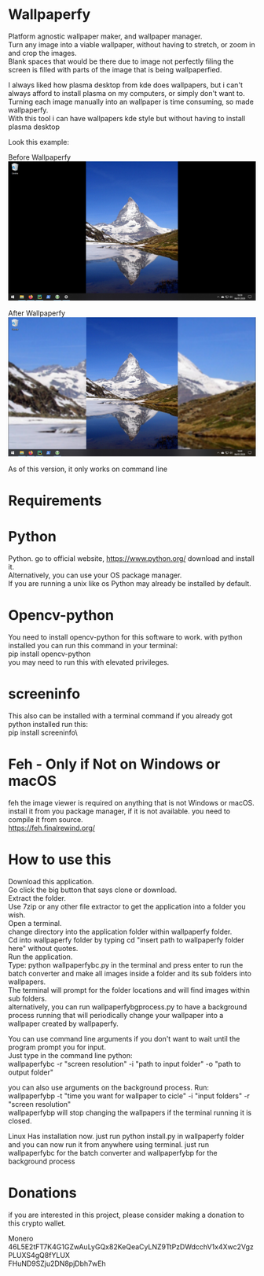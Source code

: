 # Wallpaperfy

Platform agnostic wallpaper maker, and wallpaper manager.\
Turn any image into a viable wallpaper, without having to stretch, or zoom in and crop the images.\
Blank spaces that would be there due to image not perfectly filing the screen is filled with parts of the image 
that is being wallpaperfied.

I always liked how plasma desktop from kde does wallpapers, but i can't always afford to install plasma on my computers,
 or simply don't want to. Turning each image manually into an wallpaper is time consuming, so made wallpaperfy.\
With this tool i can have wallpapers kde style but without having to install plasma desktop

Look this example:

Before Wallpaperfy
![](screenshots/Before%20Wallpaperfying.png)

After Wallpaperfy
![](screenshots/After%20Wallpaperfying.png)

As of this version, it only works on command line

# Requirements
# Python
Python. go to official website, https://www.python.org/ download and install it.\
Alternatively, you can use your OS package manager.\
If you are running a unix like os Python may already be installed by default.

# Opencv-python
You need to install opencv-python for this software to work. with python installed you can run this command in your 
terminal:\
pip install opencv-python\
you may need to run this with elevated privileges.

# screeninfo
This also can be installed with a terminal command if you already got python installed run this:\
pip install screeninfo\

# Feh - Only if Not on Windows or macOS
feh the image viewer is required on anything that is not Windows or macOS.\
install it from you package manager, if it is not available. you need to compile it from source.\
https://feh.finalrewind.org/

# How to use this
Download this application.\
Go click the big button that says clone or download.\
Extract the folder.\
Use 7zip or any other file extractor to get the application into a folder you wish.\
Open a terminal.\
change directory into the application folder within wallpaperfy folder.\
Cd into wallpaperfy folder by typing cd "insert path to wallpaperfy folder here" without quotes.\
Run the application.\
Type: python wallpaperfybc.py in the terminal and press enter to run the batch converter and make all images
 inside a folder and its sub folders into wallpapers.\
The terminal will prompt for the folder locations and will find images within sub folders.\
alternatively, you can run wallpaperfybgprocess.py to have a background process running that will periodically change 
your wallpaper into a wallpaper created by wallpaperfy.

You can use command line arguments if you don't want to wait until the program prompt you for input.\
Just type in the command line python:\
wallpaperfybc -r "screen resolution" -i "path to input folder" -o "path to output folder"

you can also use arguments on the background process. Run:\
wallpaperfybp -t "time you want for wallpaper to cicle" -i "input folders" -r "screen resolution"\
wallpaperfybp will stop changing the wallpapers if the terminal running it is closed.

Linux Has installation now. just run python install.py in wallpaperfy folder and you can now run it from anywhere using terminal. just run wallpaperfybc for the batch converter and wallpaperfybp for the background process


# Donations
if you are interested in this project, please consider making a donation to this crypto wallet.


Monero
46L5E2tFT7K4G1GZwAuLyGQx82KeQeaCyLNZ9TtPzDWdcchV1x4Xwc2VgzPLUXS4gQ8fYLUX  
FHuND9SZju2DN8pjDbh7wEh
